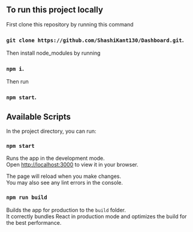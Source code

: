 ## To run this project locally
First clone this repository by running this command 
### `git clone https://github.com/ShashiKant130/Dashboard.git`.
Then install node_modules by running
### `npm i`.
Then run
### `npm start`.

## Available Scripts

In the project directory, you can run:

### `npm start`

Runs the app in the development mode.\
Open [http://localhost:3000](http://localhost:3000) to view it in your browser.

The page will reload when you make changes.\
You may also see any lint errors in the console.

### `npm run build`

Builds the app for production to the `build` folder.\
It correctly bundles React in production mode and optimizes the build for the best performance.
